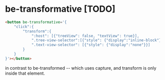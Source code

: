 # be-transformative [TODO]


```html
<button be-transformative='{
    "click":{
        "transform":{
            ":host": [{"treeView": false, "textView": true}],
            ".tree-view-selector":[{"style": {"display":"inline-block"}}],
            ".text-view-selector": [{"style": {"display":"none"}}]
        }
    }
}'></button>
```

in contrast to be-transformed -- which uses capture, and transform is only inside that element.